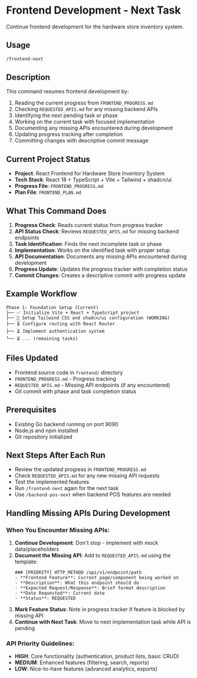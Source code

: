 # Frontend Development - Next Task

Continue frontend development for the hardware store inventory system.

## Usage
```bash
/frontend-next
```

## Description
This command resumes frontend development by:
1. Reading the current progress from `FRONTEND_PROGRESS.md`
2. Checking `REQUESTED_APIS.md` for any missing backend APIs
3. Identifying the next pending task or phase
4. Working on the current task with focused implementation
5. Documenting any missing APIs encountered during development
6. Updating progress tracking after completion
7. Committing changes with descriptive commit message

## Current Project Status
- **Project**: React Frontend for Hardware Store Inventory System
- **Tech Stack**: React 18 + TypeScript + Vite + Tailwind + shadcn/ui
- **Progress File**: `FRONTEND_PROGRESS.md`
- **Plan File**: `FRONTEND_PLAN.md`

## What This Command Does
1. **Progress Check**: Reads current status from progress tracker
2. **API Status Check**: Reviews `REQUESTED_APIS.md` for missing backend endpoints
3. **Task Identification**: Finds the next incomplete task or phase
4. **Implementation**: Works on the identified task with proper setup
5. **API Documentation**: Documents any missing APIs encountered during development
6. **Progress Update**: Updates the progress tracker with completion status
7. **Commit Changes**: Creates a descriptive commit with progress update

## Example Workflow
```
Phase 1: Foundation Setup (Current)
├── ✅ Initialize Vite + React + TypeScript project  
├── 🔄 Setup Tailwind CSS and shadcn/ui configuration (WORKING)
├── ⏳ Configure routing with React Router
├── ⏳ Implement authentication system
└── ⏳ ... (remaining tasks)
```

## Files Updated
- Frontend source code in `frontend/` directory
- `FRONTEND_PROGRESS.md` - Progress tracking
- `REQUESTED_APIS.md` - Missing API endpoints (if any encountered)
- Git commit with phase and task completion status

## Prerequisites
- Existing Go backend running on port 9090
- Node.js and npm installed
- Git repository initialized

## Next Steps After Each Run
- Review the updated progress in `FRONTEND_PROGRESS.md`
- Check `REQUESTED_APIS.md` for any new missing API requests
- Test the implemented features
- Run `/frontend-next` again for the next task
- Use `/backend-pos-next` when backend POS features are needed

## Handling Missing APIs During Development

### When You Encounter Missing APIs:
1. **Continue Development**: Don't stop - implement with mock data/placeholders
2. **Document the Missing API**: Add to `REQUESTED_APIS.md` using the template:
   ```
   ### [PRIORITY] HTTP_METHOD /api/v1/endpoint/path
   - **Frontend Feature**: Current page/component being worked on
   - **Description**: What this endpoint should do
   - **Expected Request/Response**: Brief format description
   - **Date Requested**: Current date
   - **Status**: REQUESTED
   ```
3. **Mark Feature Status**: Note in progress tracker if feature is blocked by missing API
4. **Continue with Next Task**: Move to next implementation task while API is pending

### API Priority Guidelines:
- **HIGH**: Core functionality (authentication, product lists, basic CRUD)
- **MEDIUM**: Enhanced features (filtering, search, reports)
- **LOW**: Nice-to-have features (advanced analytics, exports)
